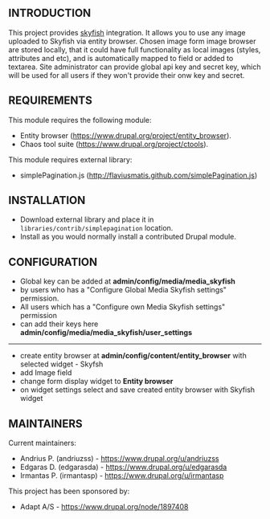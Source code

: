 INTRODUCTION
------------
This project provides <a href="skyfish.com">skyfish</a> 
integration.
It allows you to use any image uploaded to Skyfish via entity browser. 
Chosen image form image browser are stored locally, 
that it could have full functionality as local images 
(styles, attributes and etc), 
and is automatically mapped to field or added to textarea. 
Site administrator can provide global api key and secret key, 
which will be used for all users if they won't provide their onw key and secret.


REQUIREMENTS
------------
This module requires the following module:
 * Entity browser (https://www.drupal.org/project/entity_browser).
 * Chaos tool suite (https://www.drupal.org/project/ctools).

This module requires external library:
 * simplePagination.js (http://flaviusmatis.github.com/simplePagination.js)



 INSTALLATION
------------
 * Download external library and place it in `libraries/contrib/simplepagination` location.
 * Install as you would normally install a contributed Drupal module.


CONFIGURATION
-------------
 * Global key can be added at <strong>admin/config/media/media_skyfish</strong> 
 * by users who has a "Configure Global Media Skyfish settings" permission.
 * All users which has a "Configure own Media Skyfish settings" permission 
 * can add their keys here <strong>admin/config/media/media_skyfish/user_settings</strong>
 -----------
 * create entity browser at <strong>admin/config/content/entity_browser</strong> with selected widget - Skyfsh
 * add Image field
 * change form display widget to <strong>Entity browser</strong>
 * on widget settings select and save created entity browser with Skyfish widget
 


MAINTAINERS
-----------
Current maintainers:
 * Andrius P. (andriuzss) - https://www.drupal.org/u/andriuzss
 * Edgaras D. (edgarasda) - https://www.drupal.org/u/edgarasda
 * Irmantas P. (irmantasp) - https://www.drupal.org/u/irmantasp

This project has been sponsored by:
 * Adapt A/S - https://www.drupal.org/node/1897408
